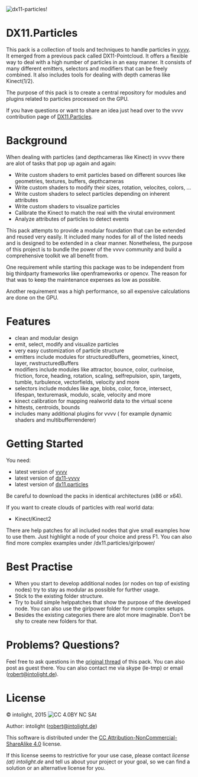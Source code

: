 ![dx11-particles!](https://raw.githubusercontent.com/letmp/dx11-particles/master/images/wallpaper-particles.png)

DX11.Particles
=================

This pack is a collection of tools and techniques to handle particles in [vvvv](https://vvvv.org/). It emerged from a previous pack called DX11-Pointcloud.
It offers a flexible way to deal with a high number of particles in an easy manner. It consists of many different emitters, selectors and modifiers that can be freely combined.
It also includes tools for dealing with depth cameras like Kinect(1/2).

The purpose of this pack is to create a central repository for modules and plugins related to particles processed on the GPU.

If you have questions or want to share an idea just head over to the vvvv contribution page of [DX11.Particles](https://vvvv.org/contribution/dx11.particles).

Background
==========

When dealing with particles (and depthcameras like Kinect) in vvvv there are alot of tasks that pop up again and again:
* Write custom shaders to emit particles based on different sources like geometries, textures, buffers, depthcameras
* Write custom shaders to modify their sizes, rotation, velocites, colors, ...
* Write custom shaders to select particles depending on inherent attributes
* Write custom shaders to visualize particles
* Calibrate the Kinect to match the real with the virutal environment
* Analyze attributes of particles to detect events

This pack attempts to provide a modular foundation that can be extended and reused very easily. It included many nodes for all of the listed needs and is designed to be extended in a clear manner.
Nonetheless, the purpose of this project is to bundle the power of the vvvv community and build a comprehensive toolkit we all benefit from.

One requirement while starting this package was to be independent from big thirdparty frameworks like openframeworks or opencv. The reason for that was to keep the maintenance expenses as low as possible.

Another requirement was a high performance, so all expensive calculations are done on the GPU.

Features
==========

* clean and modular design
* emit, select, modify and visualize particles
* very easy customization of particle structure
* emitters include modules for structuredBuffers, geometries, kinect, layer, rwstructuredBuffers
* modifiers include modules like attractor, bounce, color, curlnoise, friction, force, heading, rotation, scaling, selfrepulsion, spin, targets, tumble, turbulence, vectorfields, velocity and more
* selectors include modules like age, blobs, color, force, intersect, lifespan, texturemask, modulo, scale, velocity and more
* kinect calibration for mapping realworld data to the virtual scene
* hittests, centroids, bounds
* includes many additional plugins for vvvv ( for example dynamic shaders and multibufferrenderer)

Getting Started
===============

You need:
* latest version of [vvvv](https://vvvv.org/)
* latest version of [dx11-vvvv](https://vvvv.org/contribution/directx11-nodes)
* latest version of [dx11.particles](https://vvvv.org/contribution/dx11.particles)

Be careful to download the packs in identical architectures (x86 or x64).

If you want to create clouds of particles with real world data:
* Kinect/Kinect2

There are help patches for all included nodes that give small examples how to use them. Just highlight a node of your choice and press F1. You can also find more complex examples under /dx11.particles/girlpower/

Best Practise
============

* When you start to develop additional nodes (or nodes on top of existing nodes) try to stay as modular as possible for further usage.
* Stick to the existing folder structure.
* Try to build simple helppatches that show the purpose of the developed node. You can also use the girlpower folder for more complex setups.
* Besides the existing categories there are alot more imaginable. Don't be shy to create new folders for that.

Problems? Questions?
====================

Feel free to ask questions in the [original thread](http://vvvv.org/contribution/dx11.pointcloud) of this pack. You can also post as guest there.
You can also contact me via skype (le-tmp) or email (robert@intolight.de).


License
=======

© intolight, 2015
![CC 4.0BY NC SAt](http://i.creativecommons.org/l/by-nc-sa/4.0/88x31.png)

Author: intolight (robert@intolight.de)

This software is distributed under the [CC Attribution-NonCommercial-ShareAlike 4.0](https://creativecommons.org/licenses/by-nc-sa/4.0/) license.

If this license seems to restrictive for your use case, please contact *license (at) intolight.de* and tell us about your project or your goal, so we can find a solution or an alternative license for you.

